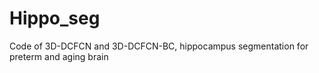 # Hippo_seg
Code of 3D-DCFCN and 3D-DCFCN-BC,  hippocampus segmentation for preterm and aging brain
